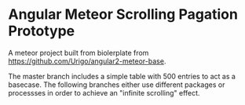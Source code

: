 # Angular Meteor Scrolling Pagation Prototype

A meteor project built from biolerplate from https://github.com/Urigo/angular2-meteor-base.

The master branch includes a simple table with 500 entries to act as a basecase. The following branches either use different packages or processses in order to achieve an "infinite scrolling" effect.
